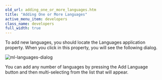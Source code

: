 ```yaml
---
old_url: adding_one_or_more_languages.htm
title: "Adding One or More Languages"
active_menu_item: developers
class_name: developers
full_width: true
---
```



To add new languages, you should locate the Languages application property. When you click in this property, you will see the following dialog.

![ml-languages-dialog](/img/docs/ml-languages-dialog.png)

You can add any number of languages by pressing the Add Language button and then multi-selecting from the list that will appear.
